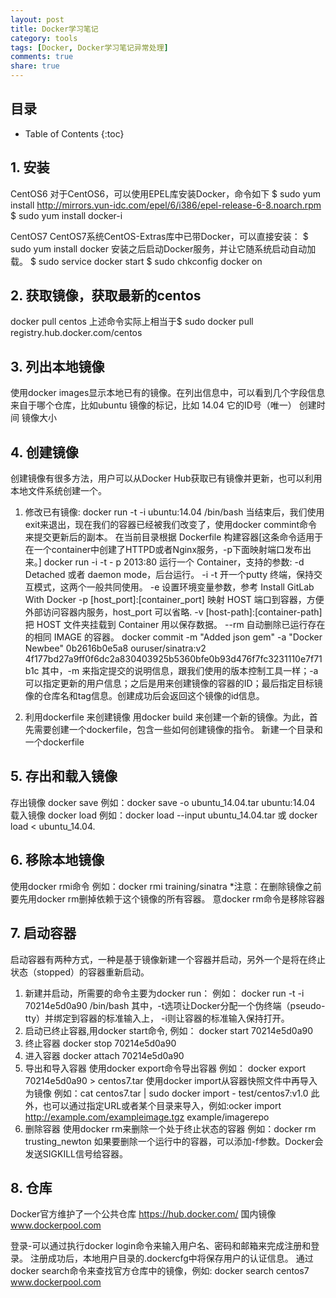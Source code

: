 ```yaml
---
layout: post
title: Docker学习笔记
category: tools
tags: [Docker, Docker学习笔记异常处理]
comments: true
share: true
---
```

## 目录 ##

* Table of Contents
{:toc}

## 1. 安装 ##
CentOS6
对于CentOS6，可以使用EPEL库安装Docker，命令如下
$ sudo yum install http://mirrors.yun-idc.com/epel/6/i386/epel-release-6-8.noarch.rpm
$ sudo yum install docker-i

CentOS7
CentOS7系统CentOS-Extras库中已带Docker，可以直接安装：
$ sudo yum install docker
安装之后启动Docker服务，并让它随系统启动自动加载。
$ sudo service docker start
$ sudo chkconfig docker on

## 2. 获取镜像，获取最新的centos
docker pull centos
上述命令实际上相当于$ sudo docker pull registry.hub.docker.com/centos

## 3. 列出本地镜像
使用docker images显示本地已有的镜像。在列出信息中，可以看到几个字段信息
来自于哪个仓库，比如ubuntu
镜像的标记，比如 14.04
它的ID号（唯一）
创建时间
镜像大小

## 4. 创建镜像
创建镜像有很多方法，用户可以从Docker Hub获取已有镜像并更新，也可以利用本地文件系统创建一个。
1. 修改已有镜像:
docker run -t -i ubuntu:14.04 /bin/bash
当结束后，我们使用exit来退出，现在我们的容器已经被我们改变了，使用docker commint命令来提交更新后的副本。
在当前目录根据 Dockerfile 构建容器[这条命令适用于在一个container中创建了HTTPD或者Nginx服务，-p下面映射端口发布出来。]
docker run -i -t - p 2013:80
运行一个 Container，支持的参数:
  -d Detached 或者 daemon mode，后台运行。
  -i -t 开一个putty 终端，保持交互模式，这两个一般共同使用。
  -e 设置环境变量参数，参考 Install GitLab With Docker 
  -p [host_port]:[container_port] 映射 HOST 端口到容器，方便外部访问容器内服务，host_port 可以省略.
  -v [host-path]:[container-path] 把 HOST 文件夹挂载到 Container 用以保存数据。
  --rm 自动删除已运行存在的相同 IMAGE 的容器。
docker commit -m "Added json gem" -a "Docker Newbee" 0b2616b0e5a8 ouruser/sinatra:v2
4f177bd27a9ff0f6dc2a830403925b5360bfe0b93d476f7fc3231110e7f71b1c
其中，-m 来指定提交的说明信息，跟我们使用的版本控制工具一样；-a 可以指定更新的用户信息；之后是用来创建镜像的容器的ID；最后指定目标镜像的仓库名和tag信息。创建成功后会返回这个镜像的id信息。

2. 利用dockerfile 来创建镜像
用docker build 来创建一个新的镜像。为此，首先需要创建一个dockerfile，包含一些如何创建镜像的指令。
新建一个目录和一个dockerfile

## 5. 存出和载入镜像
存出镜像 docker save 例如：docker save -o ubuntu_14.04.tar ubuntu:14.04
载入镜像 docker load 例如：docker load --input ubuntu_14.04.tar 或 docker load < ubuntu_14.04.

## 6. 移除本地镜像
使用docker rmi命令 例如：docker rmi training/sinatra
*注意：在删除镜像之前要先用docker rm删掉依赖于这个镜像的所有容器。
意docker rm命令是移除容器

## 7. 启动容器
启动容器有两种方式，一种是基于镜像新建一个容器并启动，另外一个是将在终止状态（stopped）的容器重新启动。
1. 新建并启动，所需要的命令主要为docker run： 例如：
docker run -t -i 70214e5d0a90 /bin/bash    其中，-t选项让Docker分配一个伪终端（pseudo-tty）并绑定到容器的标准输入上， -i则让容器的标准输入保持打开。
2. 启动已终止容器,用docker start命令, 例如：
docker start 70214e5d0a90
3. 终止容器
docker stop 70214e5d0a90
4. 进入容器
docker attach 70214e5d0a90
5. 导出和导入容器
使用docker export命令导出容器 例如： docker export 70214e5d0a90 > centos7.tar
使用docker import从容器快照文件中再导入为镜像 例如：cat centos7.tar | sudo docker import - test/centos7:v1.0
此外，也可以通过指定URL或者某个目录来导入，例如:ocker import http://example.com/exampleimage.tgz example/imagerepo
6. 删除容器
使用docker rm来删除一个处于终止状态的容器 例如：docker rm  trusting_newton
如果要删除一个运行中的容器，可以添加-f参数。Docker会发送SIGKILL信号给容器。

## 8. 仓库
Docker官方维护了一个公共仓库  https://hub.docker.com/
国内镜像 www.dockerpool.com

登录-可以通过执行docker login命令来输入用户名、密码和邮箱来完成注册和登录。 注册成功后，本地用户目录的.dockercfg中将保存用户的认证信息。
通过docker search命令来查找官方仓库中的镜像，例如: docker search centos7
www.dockerpool.com
